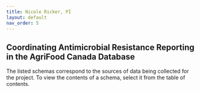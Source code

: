 ```yaml
---
title: Nicole Ricker, PI
layout: default
nav_order: 5
---
```


## Coordinating Antimicrobial Resistance Reporting in the AgriFood Canada Database

The listed schemas correspond to the sources of data being collected for the project.  To view the contents of a schema, select it from the table of contents.

